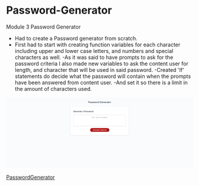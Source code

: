 # Password-Generator
Module 3 Password Generator

- Had to create a Password generator from scratch.
- First had to start with creating function variables for each character including upper and lower case letters, and numbers and special characters as well.
-As it was said to have prompts to ask for the password criteria I also made new variables to ask the content user for length, and character that will be used in said password.
-Created 'If' statements do decide what the password will contain when the prompts have been answered from content user.
-And set it so there is a limit in the amount of characters used.


![PasswordGenerator](./image/PasswordGenerator_Screenshot.png)

[PasswordGenerator](https://iamfalziii.github.io/Password-Generator/)